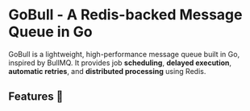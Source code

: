 # GoBull - A Redis-backed Message Queue in Go

GoBull is a lightweight, high-performance message queue built in Go, inspired by BullMQ. It provides job **scheduling**, **delayed execution**, **automatic retries**, and **distributed processing** using Redis.

## Features 🚀
